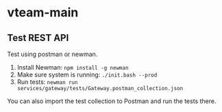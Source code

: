 # vteam-main

## Test REST API
Test using postman or newman.

1. Install Newman:
`npm install -g newman`
2. Make sure system is running:
`./init.bash --prod`
3. Run tests:
`newman run services/gateway/tests/Gateway.postman_collection.json`

You can also import the test collection to Postman and run the tests there.
